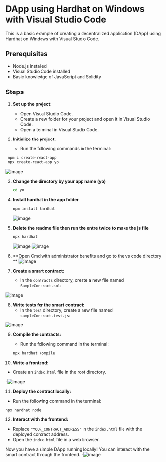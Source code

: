 # DApp using Hardhat on Windows with Visual Studio Code

This is a basic example of creating a decentralized application (DApp) using Hardhat on Windows with Visual Studio Code. 

## Prerequisites

- Node.js installed
- Visual Studio Code installed
- Basic knowledge of JavaScript and Solidity

## Steps

1. **Set up the project:**
   - Open Visual Studio Code.
   - Create a new folder for your project and open it in Visual Studio Code.
   - Open a terminal in Visual Studio Code.

2. **Initialize the project:**
   - Run the following commands in the terminal:


 ```bash
  npm i create-react-app
  npx create-react-app yo
   ```
![image](https://github.com/srijan9999/dapp/assets/148010653/08487b2b-b523-478b-a5ad-e3e923bd7fa1)

3. **Change the directory by your app name (yo)**
   ```bash
   cd yo
   ```
4. **Install hardhat in the app folder**
   ```bash
   npm install hardhat
   ```
   ![image](https://github.com/srijan9999/dapp/assets/148010653/47b13a3c-062a-470c-b1f5-711448c8a1f2)

5. **Delete the readme file then run the entre twice to make the js file**
    ```bash
   npx hardhat
   ```
    ![image](https://github.com/srijan9999/dapp/assets/148010653/46ffab00-37e1-43e6-a460-a4f83b9df712)
   ![image](https://github.com/srijan9999/dapp/assets/148010653/5d07c222-1b5d-4ddf-91ab-10628485e83a)

7. **Open Cmd with administrator benefits and go to the vs code directory **
    ![image](https://github.com/srijan9999/dapp/assets/148010653/441e7161-6274-4ff8-aef5-746969a45406)


  

8. **Create a smart contract:**
   - In the `contracts` directory, create a new file named `SampleContract.sol`:

   
  ![image](https://github.com/srijan9999/dapp/assets/148010653/f04ebd9f-9c7c-4271-88ff-069b88a65547)


8. **Write tests for the smart contract:**
   - In the `test` directory, create a new file named `sampleContract.test.js`:

   
 ![image](https://github.com/srijan9999/dapp/assets/148010653/eda10fd8-b248-42eb-ac58-2ad54a15a103)


9. **Compile the contracts:**
   - Run the following command in the terminal:

   ```bash
   npx hardhat compile
   ```

10. **Write a frontend:**
   - Create an `index.html` file in the root directory.
   

   -![image](https://github.com/srijan9999/dapp/assets/148010653/f96aaccc-17db-4402-86f6-b3f076879da6)


11. **Deploy the contract locally:**
   - Run the following command in the terminal:

   ```bash
   npx hardhat node
   ```

12. **Interact with the frontend:**
   - Replace `"YOUR_CONTRACT_ADDRESS"` in the `index.html` file with the deployed contract address.
   - Open the `index.html` file in a web browser.
  

Now you have a simple DApp running locally! You can interact with the smart contract through the frontend.
 -![image](https://github.com/srijan9999/dapp/assets/148010653/c022946c-4a35-4e84-8cb7-6684c4c9f2fd)


